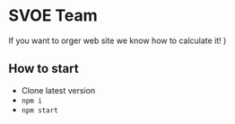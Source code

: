 # SVOE Team

If you want to orger web site we know how to calculate it! )

## How to start
- Clone latest version
- `npm i`
- `npm start`

